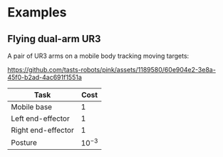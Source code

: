 # Examples

## Flying dual-arm UR3

A pair of UR3 arms on a mobile body tracking moving targets:

https://github.com/tasts-robots/pink/assets/1189580/60e904e2-3e8a-45f0-b2ad-4ac691f1551a

| Task | Cost |
|------|------|
| Mobile base | 1 |
| Left end-effector | 1 |
| Right end-effector | 1 |
| Posture | $10^{-3}$ |
